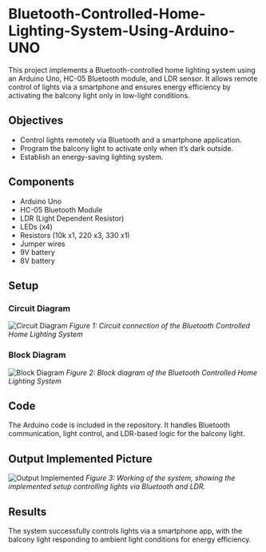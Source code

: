 # Bluetooth-Controlled-Home-Lighting-System-Using-Arduino-UNO
This project implements a Bluetooth-controlled home lighting system using an Arduino Uno, HC-05 Bluetooth module, and LDR sensor. It allows remote control of lights via a smartphone and ensures energy efficiency by activating the balcony light only in low-light conditions.
## Objectives
- Control lights remotely via Bluetooth and a smartphone application.
- Program the balcony light to activate only when it’s dark outside.
- Establish an energy-saving lighting system.

## Components
- Arduino Uno
- HC-05 Bluetooth Module
- LDR (Light Dependent Resistor)
- LEDs (x4)
- Resistors (10k x1, 220 x3, 330 x1)
- Jumper wires
- 9V battery
- 8V battery

## Setup

### Circuit Diagram
![Circuit Diagram](images/circuit_diagram.jpg)
*Figure 1: Circuit connection of the Bluetooth Controlled Home Lighting System*

### Block Diagram
![Block Diagram](images/block_diagram.jpg)
*Figure 2: Block diagram of the Bluetooth Controlled Home Lighting System*

## Code
The Arduino code is included in the repository. It handles Bluetooth communication, light control, and LDR-based logic for the balcony light.
## Output Implemented Picture
![Output Implemented](images/output_implemented.jpg)
*Figure 3: Working of the system, showing the implemented setup controlling lights via Bluetooth and LDR.*

## Results
The system successfully controls lights via a smartphone app, with the balcony light responding to ambient light conditions for energy efficiency.
